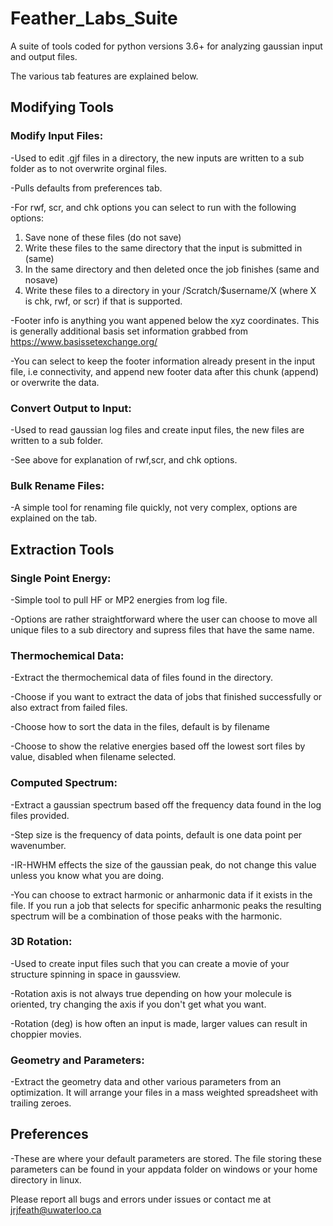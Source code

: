 # Feather_Labs_Suite
A suite of tools coded for python versions 3.6+ for analyzing gaussian input and output files.

The various tab features are explained below.

## Modifying Tools

### Modify Input Files:

-Used to edit .gjf files in a directory, the new inputs are written to a sub folder as to not overwrite orginal files.

-Pulls defaults from preferences tab. 

-For rwf, scr, and chk options you can select to run with the following options:
  1. Save none of these files (do not save)
  2. Write these files to the same directory that the input is submitted in (same)
  3. In the same directory and then deleted once the job finishes (same and nosave)
  4. Write these files to a directory in your /Scratch/$username/X (where X is chk, rwf, or scr) if that is supported.
  
-Footer info is anything you want appened below the xyz coordinates. This is generally additional basis set information grabbed from https://www.basissetexchange.org/

-You can select to keep the footer information already present in the input file, i.e connectivity, and append new footer data after this chunk (append) or overwrite the data.

### Convert Output to Input:

-Used to read gaussian log files and create input files, the new files are written to a sub folder.

-See above for explanation of rwf,scr, and chk options.

### Bulk Rename Files:

-A simple tool for renaming file quickly, not very complex, options are explained on the tab.

## Extraction Tools

### Single Point Energy:

-Simple tool to pull HF or MP2 energies from log file.

-Options are rather straightforward where the user can choose to move all unique files to a sub directory and supress files that have the same name.

### Thermochemical Data:

-Extract the thermochemical data of files found in the directory.

-Choose if you want to extract the data of jobs that finished successfully or also extract from failed files.

-Choose how to sort the data in the files, default is by filename

-Choose to show the relative energies based off the lowest sort files by value, disabled when filename selected.

### Computed Spectrum:

-Extract a gaussian spectrum based off the frequency data found in the log files provided.

-Step size is the frequency of data points, default is one data point per wavenumber.

-IR-HWHM effects the size of the gaussian peak, do not change this value unless you know what you are doing.

-You can choose to extract harmonic or anharmonic data if it exists in the file. If you run a job that selects for specific anharmonic peaks the resulting spectrum will be a combination of those peaks with the harmonic.

### 3D Rotation:

-Used to create input files such that you can create a movie of your structure spinning in space in gaussview.

-Rotation axis is not always true depending on how your molecule is oriented, try changing the axis if you don't get what you want.

-Rotation (deg) is how often an input is made, larger values can result in choppier movies.

### Geometry and Parameters:

-Extract the geometry data and other various parameters from an optimization. It will arrange your files in a mass weighted spreadsheet with trailing zeroes. 

## Preferences

-These are where your default parameters are stored. The file storing these parameters can be found in your appdata folder on windows or your home directory in linux.

Please report all bugs and errors under issues or contact me at jrjfeath@uwaterloo.ca
